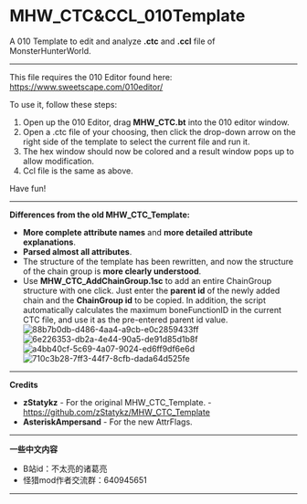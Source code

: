 # MHW_CTC&CCL_010Template
A 010 Template to edit and analyze **.ctc** and **.ccl** file of MonsterHunterWorld.

***
This file requires the 010 Editor found here: https://www.sweetscape.com/010editor/

To use it, follow these steps:
1. Open up the 010 Editor, drag **MHW_CTC.bt** into the 010 editor window.
2. Open a .ctc file of your choosing, then click the drop-down arrow on the right side of the template to select the current file and run it. 
3. The hex window should now be colored and a result window pops up to allow modification.
4. Ccl file is the same as above.

Have fun!

***
**Differences from the old MHW_CTC_Template:**

* **More complete attribute names** and **more detailed attribute explanations**.
* **Parsed almost all attributes**.
* The structure of the template has been rewritten, and now the structure of the chain group is **more clearly understood**.
* Use **MHW_CTC_AddChainGroup.1sc** to add an entire ChainGroup structure with one click. Just enter the **parent id** of the newly added chain and the **ChainGroup id** to be copied. In addition, the script automatically calculates the maximum boneFunctionID in the current CTC file, and use it as the pre-entered parent id value.
![88b7b0db-d486-4aa4-a9cb-e0c2859433ff](https://github.com/user-attachments/assets/a142b431-c72b-4ed3-8aab-9625319ff4ec)
![6e226353-db2a-4e44-90a5-de91d85d1b8f](https://github.com/user-attachments/assets/dbd4345f-46f7-4b86-82b6-22bcc596064c)
![a4bb40cf-5c69-4a07-9024-ed6ff9df6e6d](https://github.com/user-attachments/assets/63592a3b-4dfe-4fe9-8678-26b625e4ace8)
![710c3b28-7ff3-44f7-8cfb-dada64d525fe](https://github.com/user-attachments/assets/1e7d96d2-be0b-4516-9f70-a2c8282efaac)

***
**Credits**

* **zStatykz** - For the original MHW_CTC_Template. - https://github.com/zStatykz/MHW_CTC_Template
* **AsteriskAmpersand** - For the new AttrFlags.

***
**一些中文内容**
* B站id：不太亮的诸葛亮
* 怪猎mod作者交流群：640945651

***

